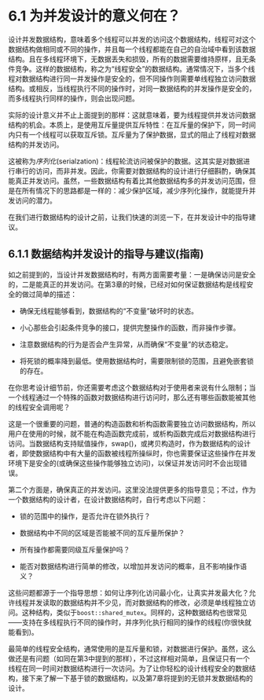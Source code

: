 # 6.1 为并发设计的意义何在？ 

设计并发数据结构，意味着多个线程可以并发的访问这个数据结构，线程可对这个数据结构做相同或不同的操作，并且每一个线程都能在自己的自治域中看到该数据结构。且在多线程环境下，无数据丢失和损毁，所有的数据需要维持原样，且无条件竞争。这样的数据结构，称之为“线程安全”的数据结构。通常情况下，当多个线程对数据结构进行同一并发操作是安全的，但不同操作则需要单线程独立访问数据结构。或相反，当线程执行不同的操作时，对同一数据结构的并发操作是安全的，而多线程执行同样的操作，则会出现问题。

实际的设计意义并不止上面提到的那样：这就意味着，要为线程提供并发访问数据结构的机会。本质上，是使用互斥量提供互斥特性：在互斥量的保护下，同一时间内只有一个线程可以获取互斥锁。互斥量为了保护数据，显式的阻止了线程对数据结构的并发访问。

这被称为*序列化*(serialzation)：线程轮流访问被保护的数据。这其实是对数据进行串行的访问，而非并发。因此，你需要对数据结构的设计进行仔细斟酌，确保其能真正并发访问。虽然，一些数据结构有着比其他数据结构多的并发访问范围，但是在所有情况下的思路都是一样的：减少保护区域，减少序列化操作，就能提升并发访问的潜力。

在我们进行数据结构的设计之前，让我们快速的浏览一下，在并发设计中的指导建议。

## 6.1.1 数据结构并发设计的指导与建议(指南)

如之前提到的，当设计并发数据结构时，有两方面需要考量：一是确保访问是安全的，二是能真正的并发访问。在第3章的时候，已经对如何保证数据结构是线程安全的做过简单的描述：

- 确保无线程能够看到，数据结构的“不变量”破坏时的状态。

- 小心那些会引起条件竞争的接口，提供完整操作的函数，而非操作步骤。

- 注意数据结构的行为是否会产生异常，从而确保“不变量”的状态稳定。

- 将死锁的概率降到最低。使用数据结构时，需要限制锁的范围，且避免嵌套锁的存在。

在你思考设计细节前，你还需要考虑这个数据结构对于使用者来说有什么限制；当一个线程通过一个特殊的函数对数据结构进行访问时，那么还有哪些函数能被其他的线程安全调用呢？

这是一个很重要的问题，普通的构造函数和析构函数需要独立访问数据结构，所以用户在使用的时候，就不能在构造函数完成前，或析构函数完成后对数据结构进行访问。当数据结构支持赋值操作，swap()，或拷贝构造时，作为数据结构的设计者，即使数据结构中有大量的函数被线程所操纵时，你也需要保证这些操作在并发环境下是安全的(或确保这些操作能够独立访问)，以保证并发访问时不会出现错误。

第二个方面是，确保真正的并发访问。这里没法提供更多的指导意见；不过，作为一个数据结构的设计者，在设计数据结构时，自行考虑以下问题：

- 锁的范围中的操作，是否允许在锁外执行？

- 数据结构中不同的区域是否能被不同的互斥量所保护？

- 所有操作都需要同级互斥量保护吗？

- 能否对数据结构进行简单的修改，以增加并发访问的概率，且不影响操作语义？

这些问题都源于一个指导思想：如何让序列化访问最小化，让真实并发最大化？允许线程并发读取的数据结构并不少见，而对数据结构的修改，必须是单线程独立访问。这种结构，类似于`boost::shared_mutex`。同样的，这种数据结构也很常见——支持在多线程执行不同的操作时，并序列化执行相同的操作的线程(你很快就能看到)。

最简单的线程安全结构，通常使用的是互斥量和锁，对数据进行保护。虽然，这么做还是有问题（如同在第3中提到的那样），不过这样相对简单，且保证只有一个线程在同一时间对数据结构进行一次访问。为了让你轻松的设计线程安全的数据结构，接下来了解一下基于锁的数据结构，以及第7章将提到的无锁并发数据结构的设计。
